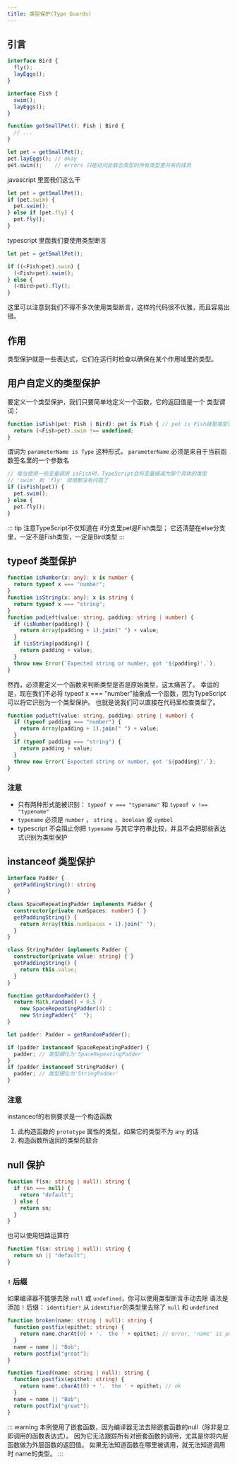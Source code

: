 ```yaml
---
title: 类型保护(Type Guards)
---
```


## 引言

```ts
interface Bird {
  fly();
  layEggs();
}

interface Fish {
  swim();
  layEggs();
}

function getSmallPet(): Fish | Bird {
  // ...
}

let pet = getSmallPet();
pet.layEggs(); // okay
pet.swim();    // errors 只能访问此联合类型的所有类型里共有的成员
```

javascript 里面我们这么干

```js
let pet = getSmallPet();
if (pet.swim) {
  pet.swim();
} else if (pet.fly) {
  pet.fly();
}
```

typescript 里面我们要使用类型断言

```ts
let pet = getSmallPet();

if ((<Fish>pet).swim) {
  (<Fish>pet).swim();
} else {
  (<Bird>pet).fly();
}
```

这里可以注意到我们不得不多次使用类型断言，这样的代码很不优雅，而且容易出错。

## 作用

类型保护就是一些表达式，它们在运行时检查以确保在某个作用域里的类型。

## 用户自定义的类型保护

要定义一个类型保护，我们只要简单地定义一个函数，它的返回值是一个 类型谓词：

```ts
function isFish(pet: Fish | Bird): pet is Fish { // pet is Fish就是类型谓词
  return (<Fish>pet).swim !== undefined;
}
```

谓词为 `parameterName is Type` 这种形式， `parameterName` 必须是来自于当前函数签名里的一个参数名

```ts
// 每当使用一些变量调用 isFish时，TypeScript会将变量缩减为那个具体的类型
// 'swim' 和 'fly' 调用都没有问题了
if (isFish(pet)) {
  pet.swim();
} else {
  pet.fly();
}
```

::: tip
注意TypeScript不仅知道在 if分支里pet是Fish类型； 它还清楚在else分支里，一定不是Fish类型，一定是Bird类型
:::

## typeof 类型保护

```ts
function isNumber(x: any): x is number {
  return typeof x === "number";
}
function isString(x: any): x is string {
  return typeof x === "string";
}
function padLeft(value: string, padding: string | number) {
  if (isNumber(padding)) {
    return Array(padding + 1).join(" ") + value;
  }
  if (isString(padding)) {
    return padding + value;
  }
  throw new Error(`Expected string or number, got '${padding}'.`);
}
```

然而，必须要定义一个函数来判断类型是否是原始类型，这太痛苦了。
幸运的是，现在我们不必将 typeof x === "number"抽象成一个函数，因为TypeScript可以将它识别为一个类型保护。
也就是说我们可以直接在代码里检查类型了。

```ts
function padLeft(value: string, padding: string | number) {
  if (typeof padding === "number") {
    return Array(padding + 1).join(" ") + value;
  }
  if (typeof padding === "string") {
    return padding + value;
  }
  throw new Error(`Expected string or number, got '${padding}'.`);
}
```

### 注意

- 只有两种形式能被识别： `typeof v === "typename"` 和 `typeof v !== "typename"`
- `typename` 必须是 `number` ， `string` ， `boolean` 或 `symbol`
- typescript 不会阻止你把 `typename` 与其它字符串比较，并且不会把那些表达式识别为类型保护

## instanceof 类型保护

```ts
interface Padder {
  getPaddingString(): string
}

class SpaceRepeatingPadder implements Padder {
  constructor(private numSpaces: number) { }
  getPaddingString() {
    return Array(this.numSpaces + 1).join(" ");
  }
}

class StringPadder implements Padder {
  constructor(private value: string) { }
  getPaddingString() {
    return this.value;
  }
}

function getRandomPadder() {
  return Math.random() < 0.5 ?
    new SpaceRepeatingPadder(4) :
    new StringPadder("  ");
}

let padder: Padder = getRandomPadder();

if (padder instanceof SpaceRepeatingPadder) {
  padder; // 类型细化为'SpaceRepeatingPadder'
}
if (padder instanceof StringPadder) {
  padder; // 类型细化为'StringPadder'
}
```

### 注意

instanceof的右侧要求是一个构造函数

1. 此构造函数的 `prototype` 属性的类型，如果它的类型不为 `any` 的话
2. 构造函数所返回的类型的联合

## null 保护

```ts
function f(sn: string | null): string {
  if (sn === null) {
    return "default";
  } else {
    return sn;
  }
}
```

也可以使用短路运算符

```ts
function f(sn: string | null): string {
  return sn || "default";
}
```

### `!` 后缀

如果编译器不能够去除 `null` 或 `undefined`，你可以使用类型断言手动去除
语法是添加 `!` 后缀： `identifier!` 从 `identifier`的类型里去除了 `null` 和 `undefined`

```ts
function broken(name: string | null): string {
  function postfix(epithet: string) {
    return name.charAt(0) + '.  the ' + epithet; // error, 'name' is possibly null
  }
  name = name || "Bob";
  return postfix("great");
}

function fixed(name: string | null): string {
  function postfix(epithet: string) {
    return name!.charAt(0) + '.  the ' + epithet; // ok
  }
  name = name || "Bob";
  return postfix("great");
}
```

::: warning
本例使用了嵌套函数，因为编译器无法去除嵌套函数的null（除非是立即调用的函数表达式）。
因为它无法跟踪所有对嵌套函数的调用，尤其是你将内层函数做为外层函数的返回值。
如果无法知道函数在哪里被调用，就无法知道调用时 name的类型。
:::
